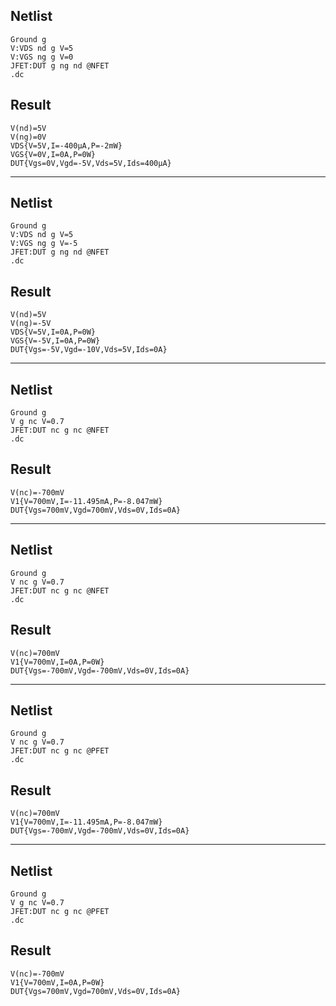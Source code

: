 ## Netlist

```text
Ground g
V:VDS nd g V=5
V:VGS ng g V=0
JFET:DUT g ng nd @NFET
.dc
```

## Result

```text
V(nd)=5V
V(ng)=0V
VDS{V=5V,I=-400μA,P=-2mW}
VGS{V=0V,I=0A,P=0W}
DUT{Vgs=0V,Vgd=-5V,Vds=5V,Ids=400μA}
```

---

## Netlist

```text
Ground g
V:VDS nd g V=5
V:VGS ng g V=-5
JFET:DUT g ng nd @NFET
.dc
```

## Result

```text
V(nd)=5V
V(ng)=-5V
VDS{V=5V,I=0A,P=0W}
VGS{V=-5V,I=0A,P=0W}
DUT{Vgs=-5V,Vgd=-10V,Vds=5V,Ids=0A}
```

---

## Netlist

```text
Ground g
V g nc V=0.7
JFET:DUT nc g nc @NFET
.dc
```

## Result

```text
V(nc)=-700mV
V1{V=700mV,I=-11.495mA,P=-8.047mW}
DUT{Vgs=700mV,Vgd=700mV,Vds=0V,Ids=0A}
```

---

## Netlist

```text
Ground g
V nc g V=0.7
JFET:DUT nc g nc @NFET
.dc
```

## Result

```text
V(nc)=700mV
V1{V=700mV,I=0A,P=0W}
DUT{Vgs=-700mV,Vgd=-700mV,Vds=0V,Ids=0A}
```

---

## Netlist

```text
Ground g
V nc g V=0.7
JFET:DUT nc g nc @PFET
.dc
```

## Result

```text
V(nc)=700mV
V1{V=700mV,I=-11.495mA,P=-8.047mW}
DUT{Vgs=-700mV,Vgd=-700mV,Vds=0V,Ids=0A}
```

---

## Netlist

```text
Ground g
V g nc V=0.7
JFET:DUT nc g nc @PFET
.dc
```

## Result

```text
V(nc)=-700mV
V1{V=700mV,I=0A,P=0W}
DUT{Vgs=700mV,Vgd=700mV,Vds=0V,Ids=0A}
```

